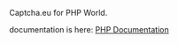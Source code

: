 Captcha.eu for PHP World.

documentation is here: <a href="https://docs.captcha.eu/sdks?id=php">PHP Documentation</A>
